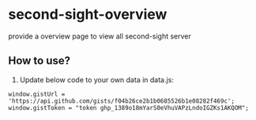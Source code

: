 # second-sight-overview
provide a overview page to view all second-sight server

## How to use?
1. Update below code to your own data in data.js:

```
window.gistUrl = 'https://api.github.com/gists/f04b26ce2b1b0685526b1e08282f469c';
window.gistToken = "token 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";
```
